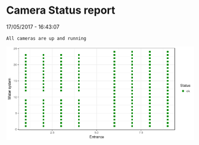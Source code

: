 Camera Status report
================
17/05/2017 - 16:43:07

    All cameras are up and running

![](camreport_files/figure-markdown_github/unnamed-chunk-2-1.png)
